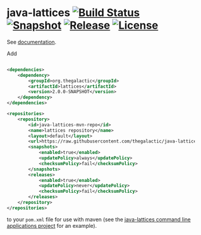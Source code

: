 java-lattices [![Build Status](https://travis-ci.org/thegalactic/java-lattices.png?branch=master)](https://travis-ci.org/thegalactic/java-lattices) [![Snapshot](http://img.shields.io/badge/snapshot-2.0.0-orange.svg)](https://github.com/thegalactic/java-lattices) [![Release](http://img.shields.io/badge/release-1.0.0-blue.svg)](https://github.com/thegalactic/java-lattices/tree/1.0.0) [![License](http://img.shields.io/badge/license-CeCILL--B-red.svg)](http://www.cecill.info/licences/Licence_CeCILL-B_V1-en.html)
==============

See [documentation](http://thegalactic.github.io/java-lattices).

Add
~~~xml

<dependencies>
	<dependency>
		<groupId>org.thegalactic</groupId>
		<artifactId>lattices</artifactId>
		<version>2.0.0-SNAPSHOT</version>
	</dependency>
</dependencies>

<repositories>
	<repository>
		<id>java-lattices-mvn-repo</id>
		<name>lattices repository</name>
		<layout>default</layout>
		<url>https://raw.githubusercontent.com/thegalactic/java-lattices/mvn-repo/</url>
		<snapshots>
			<enabled>true</enabled>
			<updatePolicy>always</updatePolicy>
			<checksumPolicy>fail</checksumPolicy>
		</snapshots>
		<releases>
			<enabled>true</enabled>
			<updatePolicy>never</updatePolicy>
			<checksumPolicy>fail</checksumPolicy>
		</releases>
	</repository>
</repositories>
~~~

to your `pom.xml` file for use with maven (see the [java-lattices command line applications project](https://github.com/thegalactic/java-lattices-bin) for an example).
